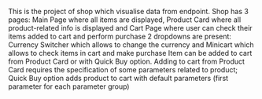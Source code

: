 This is the project of shop which visualise data from endpoint. 
Shop has 3 pages: Main Page where all items are displayed, Product Card where all product-related info is displayed and Cart Page where user can check their items added to cart and perform purchase 
2 dropdowns are present: Currency Switcher which allows to change the currency and Minicart which allows to check items in cart and make purchase
Item can be added to cart from Product Card or with Quick Buy option. Adding to cart from Product Card requires the specification of some parameters related to product; Quick Buy option adds product to cart with default parameters (first parameter for each parameter group)


